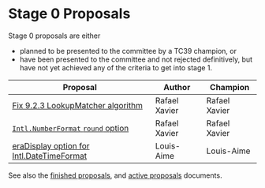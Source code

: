 # Stage 0 Proposals

Stage 0 proposals are either

* planned to be presented to the committee by a TC39 champion, or
* have been presented to the committee and not rejected definitively, but have not yet achieved any of the criteria to get into stage 1.

| Proposal                                                             | Author           | Champion           |
| -------------------------------------------------------------------- | ---------------- | ------------------ |
| [Fix 9.2.3 LookupMatcher algorithm][]                                | Rafael Xavier    | Rafael Xavier      |
| [`Intl.NumberFormat` `round` option][intl.numberformat round option] | Rafael Xavier    | Rafael Xavier      |
| [eraDisplay option for Intl.DateTimeFormat][eradisplay]              | Louis-Aime       | Louis-Aime         |

See also the [finished proposals](finished-proposals.md), and [active proposals](README.md) documents.

[fix 9.2.3 lookupmatcher algorithm]: https://github.com/rxaviers/ecma402-fix-lookup-matcher
[intl.numberformat round option]: https://github.com/rxaviers/ecma402-number-format-round-option
[numberformat options]: https://github.com/sffc/proposal-unified-intl-numberformat
[eradisplay]: https://github.com/Louis-Aime/proposal-intl-eradisplay
